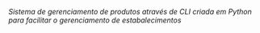 _Sistema de gerenciamento de produtos através de CLI criada em Python para facilitar o gerenciamento de estabalecimentos_
